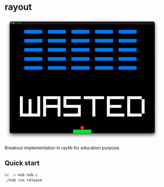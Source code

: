 # rayout

![rayout](./rayout.png)

Breakout implementation in raylib for education purpose.

## Quick start

```sh
cc -o nob nob.c
./nob run release
```

